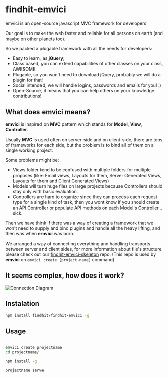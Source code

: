 findhit-emvici
=====================

emvici is an open-source javascript MVC framework for developers

Our goal is to make the web faster and reliable for all persons on earth (and maybe on other planets too).

So we packed a plugable framework with all the needs for developers:
* Easy to learn, as **jQuery**;
* Class based, you can extend capabilities of other classes on your class, AWESOME.
* Plugable, so you won't need to download jQuery, probably we will do a plugin for that!
* Social intended, we will handle logins, passwords and emails for you! :)
* Open-Source, it means that you can help others on your knowledge contributions!

## What does **emvici** means?

**emvici** is inspired on **MVC** pattern which stands for **Model**, **View**, **Controller**.

Usually **MVC** is used often on server-side and on client-side, there are tons of frameworks for each side, but the problem is to bind all of them on a single working project.

Some problems might be:
* Views folder tend to be confused with multiple folders for multiple proposes (like: Email views, Layouts for them, Server Generated Views, Layouts for them and Client Generated Views)
* Models will turn huge files on large projects because Controllers should stay only with basic evaluation.
* Controllers are hard to organize since they can process each request type for a single kind of task, then you wont know if you should create an API Controller or populate API methods on each Model's Controller... sick.

Then we have think if there was a way of creating a framework that we won't need to supply and bind plugins and handle all the heavy lifting, and then was when **emvici** was born.

We arranged a way of connecting everything and handling transports between server and client sides, for more information about file's structure please check out our [findhit-emvici-skeleton](/findhit/findhit-emvici-skeleton) repo. (This repo is used by **emvici** on `emvici create [project-name]` command)

## It seems complex, how does it work?

![Connection Diagram](https://raw.githubusercontent.com/findhit/findhit-emvici/master/docs/img/connection-diagram.fw.png)

## Instalation

```bash
npm install findhit/findhit-emvici -g
```

## Usage

```bash

emvici create projectname
cd projectname/

npm install -g

projectname serve

```
